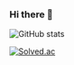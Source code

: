 ### Hi there 👋

![GitHub stats](https://github-readme-stats.vercel.app/api?username=seokhee516&show_icons=true&theme=vue)

[![Solved.ac](http://mazassumnida.wtf/api/v2/generate_badge?boj=seokhee0516)](https://solved.ac/seokhee0516)

